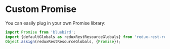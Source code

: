 # Custom Promise

You can easily plug in your own Promise library:

```js
import Promise from 'bluebird';
import {defaultGlobals as reduxRestResourceGlobals} from 'redux-rest-resource';
Object.assign(reduxRestResourceGlobals, {Promise});
```
